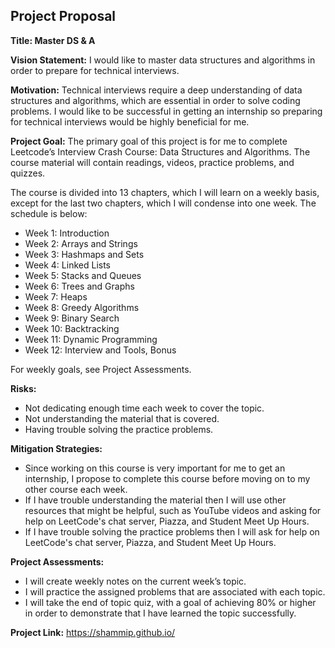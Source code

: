## Project Proposal

**Title: Master DS & A**

**Vision Statement:** I would like to master data structures and algorithms in order to prepare for technical interviews.

**Motivation:** Technical interviews require a deep understanding of data structures and algorithms, which are essential in order to solve coding problems. I would like to be successful in getting an internship so preparing for technical interviews would be highly beneficial for me.

**Project Goal:** The primary goal of this project is for me to complete Leetcode’s Interview Crash Course: Data Structures and Algorithms. The course material will contain readings, videos, practice problems, and quizzes.

The course is divided into 13 chapters, which I will learn on a weekly basis, except for the last two chapters, which I will condense into one week. The schedule is below:

* Week 1: Introduction
* Week 2: Arrays and Strings
* Week 3: Hashmaps and Sets
* Week 4: Linked Lists
* Week 5: Stacks and Queues
* Week 6: Trees and Graphs
* Week 7: Heaps
* Week 8: Greedy Algorithms
* Week 9: Binary Search
* Week 10: Backtracking
* Week 11: Dynamic Programming
* Week 12: Interview and Tools, Bonus

For weekly goals, see Project Assessments. 

**Risks:**
* Not dedicating enough time each week to cover the topic.
* Not understanding the material that is covered.
* Having trouble solving the practice problems.

**Mitigation Strategies:**
* Since working on this course is very important for me to get an internship, I propose to complete this course before moving on to my other course each week.
* If I have trouble understanding the material then I will use other resources that might be helpful, such as YouTube videos and asking for help on LeetCode's chat server, Piazza, and Student Meet Up Hours. 
* If I have trouble solving the practice problems then I will ask for help on LeetCode's chat server, Piazza, and Student Meet Up Hours.

**Project Assessments:**
* I will create weekly notes on the current week’s topic.
* I will practice the assigned problems that are associated with each topic.
* I will take the end of topic quiz, with a goal of achieving 80% or higher in order to demonstrate that I have learned the topic successfully.

**Project Link:** https://shammip.github.io/
